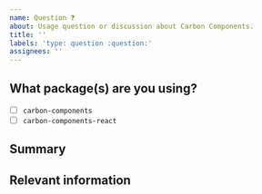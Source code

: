 ```yaml
---
name: Question ❓
about: Usage question or discussion about Carbon Components.
title: ''
labels: 'type: question :question:'
assignees: ''
---
```


<!--

Hi there! 👋 Hope everything is going okay using projects from the Carbon Design
System. It looks like you might have a question about our work, so we wanted to
share a couple resources that you could use if you haven't tried them yet 🙂.

If you're an IBMer, we have a couple of Slack channels available across all IBM
Workspaces:

- #carbon-design-system for questions about the Design System
- #carbon-components for questions about component styles
- #carbon-react for questions about our React components

If these resources don't work out, help us out by filling out a couple of
details below!

-->

## What package(s) are you using?

<!--
  Add an x in one of the options below, for example:
- [x] package name
-->

- [ ] `carbon-components`
- [ ] `carbon-components-react`

## Summary

## Relevant information

<!-- Provide as much useful information as you can -->
